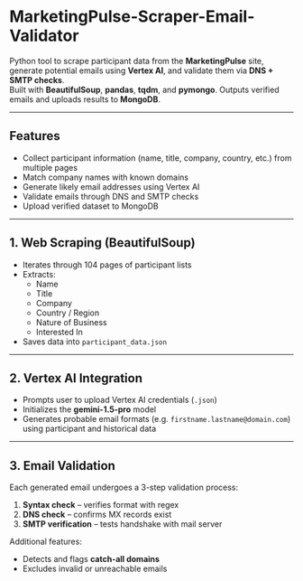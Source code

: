 # MarketingPulse-Scraper-Email-Validator  

Python tool to scrape participant data from the **MarketingPulse** site, generate potential emails using **Vertex AI**, and validate them via **DNS + SMTP checks**.  
Built with **BeautifulSoup**, **pandas**, **tqdm**, and **pymongo**. Outputs verified emails and uploads results to **MongoDB**.

---

## Features
- Collect participant information (name, title, company, country, etc.) from multiple pages  
- Match company names with known domains  
- Generate likely email addresses using Vertex AI  
- Validate emails through DNS and SMTP checks  
- Upload verified dataset to MongoDB  

---

## 1. Web Scraping (BeautifulSoup)
- Iterates through 104 pages of participant lists  
- Extracts:
  - Name  
  - Title  
  - Company  
  - Country / Region  
  - Nature of Business  
  - Interested In  
- Saves data into `participant_data.json`

---

## 2. Vertex AI Integration
- Prompts user to upload Vertex AI credentials (`.json`)  
- Initializes the **gemini-1.5-pro** model  
- Generates probable email formats (e.g. `firstname.lastname@domain.com`) using participant and historical data  

---

## 3. Email Validation
Each generated email undergoes a 3-step validation process:
1. **Syntax check** – verifies format with regex  
2. **DNS check** – confirms MX records exist  
3. **SMTP verification** – tests handshake with mail server  

Additional features:
- Detects and flags **catch-all domains**  
- Excludes invalid or unreachable emails  

